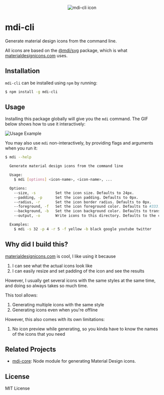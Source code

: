 <p align="center">
    <img src="https://cdn.arnellebalane.com/github/mdi-cli/icon.png" alt="mdi-cli icon">
</p>

# mdi-cli

Generate material design icons from the command line.

All icons are based on the [@mdi/svg][1] package, which is what [materialdesignicons.com][2] uses.

## Installation

`mdi-cli` can be installed using `npm` by running:

```bash
$ npm install -g mdi-cli
```


## Usage

Installing this package globally will give you the `mdi` command. The GIF below shows how to use it interactively:

![Usage Example](https://cdn.arnellebalane.com/github/mdi-cli/)

You may also use `mdi` non-interactively, by providing flags and arguments when you run it:

```bash
$ mdi --help

  Generate material design icons from the command line

  Usage:
    $ mdi [options] <icon-name>, <icon-name>, ...

  Options:
    --size, -s         Set the icon size. Defaults to 24px.
    --padding, -p      Set the icon padding. Defaults to 0px.
    --radius, -r       Set the icon border radius. Defaults to 0px.
    --foreground, -f   Set the icon foreground color. Defaults to #333.
    --background, -b   Set the icon background color. Defaults to transparent.
    --output, -o       Write icons to this directory. Defaults to the current directory.

  Examples:
    $ mdi -s 32 -p 4 -r 5 -f yellow -b black google youtube twitter
```


## Why did I build this?

[materialdesignicons.com][2] is cool, I like using it because

1. I can see what the actual icons look like
2. I can easily resize and set padding of the icon and see the results

However, I usually get several icons with the same styles at the same time, and doing so always takes so much time.

This tool allows:

1. Generating multiple icons with the same style
2. Generating icons even when you're offline

However, this also comes with its own limitations:

1. No icon preview while generating, so you kinda have to know the names of the icons that you need


## Related Projects

- [mdi-core][3]: Node module for generating Material Design icons.


## License

MIT License


[1]: https://github.com/Templarian/MaterialDesign-SVG
[2]: https://materialdesignicons.com/
[3]: https://github.com/arnellebalane/mdi-core

